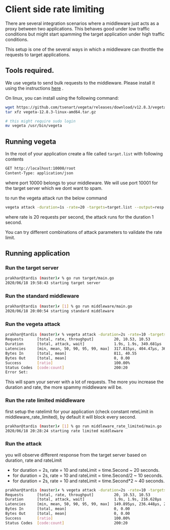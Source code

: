 # Client side rate limiting

There are several integration scenarios where a middleware just acts as a proxy between two applications. This behaves good under low traffic conditions but might start spamming the target application under high traffic conditions. 

This setup is one of the several ways in which a middleware can throttle the requests to target applications. 

## Tools required. 

We use vegeta to send bulk requests to the middleware. Please install it using the instructions [here](https://github.com/tsenart/vegeta) .

On linux,  you can install using the following command:

```bash
wget https://github.com/tsenart/vegeta/releases/download/v12.8.3/vegeta-12.8.3-linux-amd64.tar.gz
tar xfz vegeta-12.8.3-linux-amd64.tar.gz

# this might require sudo login
mv vegeta /usr/bin/vegeta
```

## Running vegeta 

In the root of your application create a file called `target.list` with following contents
```bash
GET http://localhost:10000/root
Content-Type: application/json
```

where port 10000 belongs to your middleware. We will use port 10001 for the target server which we dont want to spam.

to run the vegeta attack run the below command 
```bash
vegeta attack -duration=1s -rate=20 -targets=target.list --output=resp.bin && vegeta report resp.bin
```

where rate is 20 requests per second, the attack runs for the duration 1 second.

You can try different combinations of attack parameters to validate the rate limit.


## Running application 

### Run the target server 
```bash
prakhar@tardis (master)✗ % go run target/main.go 
2020/06/18 19:58:43 starting target server
```

### Run the standard middleware
```bash
prakhar@tardis (master)✗ [1] % go run middleware/main.go 
2020/06/18 20:00:54 starting standard middleware
```

### Run the vegeta attack 
```bash
prakhar@tardis (master)✗ % vegeta attack -duration=2s -rate=10 -targets=target.list --output=resp.bin && vegeta report resp.bin 
Requests      [total, rate, throughput]         20, 10.53, 10.53
Duration      [total, attack, wait]             1.9s, 1.9s, 349.681µs
Latencies     [min, mean, 50, 90, 95, 99, max]  317.815µs, 404.47µs, 360.902µs, 518.276µs, 775.443µs, 943.369µs, 943.369µs
Bytes In      [total, mean]                     811, 40.55
Bytes Out     [total, mean]                     0, 0.00
Success       [ratio]                           100.00%
Status Codes  [code:count]                      200:20  
Error Set:
```

This will spam your server with a lot of requests. The more you increase the duration and rate, the more spammy middleware will be.

### Run the rate limited middleware

first setup the ratelimit for your application (check constant reteLimit in middleware_rate_limited), by default it will block every second.

```bash
prakhar@tardis (master)✗ [1] % go run middleware_rate_limited/main.go
2020/06/18 20:28:24 starting rate limited middleware
```

### Run the attack

you will observe different response from the target server based on duration, rate and rateLimit
- for duration = 2s, rate = 10 and rateLimit = time.Second ~ 20 seconds.
- for duration = 2s, rate = 10 and rateLimit = time.Second/2 ~ 10 seconds.
- for duration = 2s, rate = 10 and rateLimit = time.Second*2 ~ 40 seconds.

```bash
prakhar@tardis (master)✗ % vegeta attack -duration=2s -rate=10 -targets=target.list --output=resp.bin && vegeta report resp.bin                                          ~/Workspace/examples/blog.examples/workers/c_collect
Requests      [total, rate, throughput]         20, 10.53, 10.53
Duration      [total, attack, wait]             1.9s, 1.9s, 216.628µs
Latencies     [min, mean, 50, 90, 95, 99, max]  149.895µs, 236.448µs, 213.307µs, 282.508µs, 462.509µs, 633.837µs, 633.837µs
Bytes In      [total, mean]                     0, 0.00
Bytes Out     [total, mean]                     0, 0.00
Success       [ratio]                           100.00%
Status Codes  [code:count]                      200:20  
```